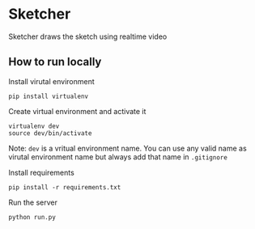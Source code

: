 # Sketcher

Sketcher draws the sketch using realtime video

## How to run locally

Install virutal environment

```
pip install virtualenv
```

Create virtual environment and activate it

```
virtualenv dev
source dev/bin/activate
```

Note: ```dev``` is a vritual environment name. You can use any valid name as virutal environment name but always add that name in ```.gitignore```

Install requirements

```
pip install -r requirements.txt
```

Run the server

```
python run.py
```


